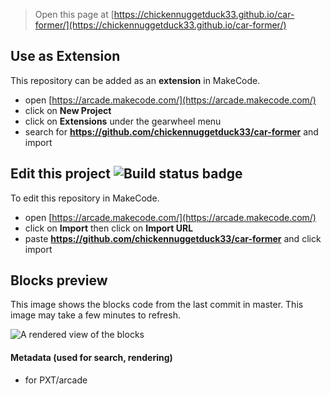  


> Open this page at [https://chickennuggetduck33.github.io/car-former/](https://chickennuggetduck33.github.io/car-former/)

## Use as Extension

This repository can be added as an **extension** in MakeCode.

* open [https://arcade.makecode.com/](https://arcade.makecode.com/)
* click on **New Project**
* click on **Extensions** under the gearwheel menu
* search for **https://github.com/chickennuggetduck33/car-former** and import

## Edit this project ![Build status badge](https://github.com/chickennuggetduck33/car-former/workflows/MakeCode/badge.svg)

To edit this repository in MakeCode.

* open [https://arcade.makecode.com/](https://arcade.makecode.com/)
* click on **Import** then click on **Import URL**
* paste **https://github.com/chickennuggetduck33/car-former** and click import

## Blocks preview

This image shows the blocks code from the last commit in master.
This image may take a few minutes to refresh.

![A rendered view of the blocks](https://github.com/chickennuggetduck33/car-former/raw/master/.github/makecode/blocks.png)

#### Metadata (used for search, rendering)

* for PXT/arcade
<script src="https://makecode.com/gh-pages-embed.js"></script><script>makeCodeRender("{{ site.makecode.home_url }}", "{{ site.github.owner_name }}/{{ site.github.repository_name }}");</script>
